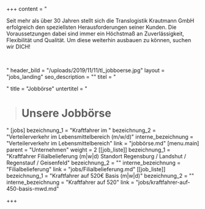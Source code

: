 +++
content = "<p>Seit mehr als über 30 Jahren stellt sich die Translogistik Krautmann GmbH erfolgreich den speziellsten Herausforderungen seiner Kunden. Die Voraussetzungen dabei sind immer ein Höchstmaß an Zuverlässigkeit, Flexibilität und Qualität. Um diese weiterhin ausbauen zu können, suchen wir DICH!</p><p><strong><br></strong></p><p></p><p></p>"
header_bild = "/uploads/2019/11/11/tl_jobboerse.jpg"
layout = "jobs_landing"
seo_description = ""
titel = "<p></p>"
title = "Jobbörse"
untertitel = "<blockquote><h1>Unsere Jobbörse</h1></blockquote>"
[jobs]
bezeichnung_1 = "Kraftfahrer im "
bezeichnung_2 = "Verteilerverkehr im Lebensmittelbereich (m/w/d)"
interne_bezeichnung = "Verteilerverkehr im Lebensmittelbereich"
link = "jobbörse.md"
[menu.main]
parent = "Unternehmen"
weight = 2
[[job_liste]]
bezeichnung_1 = "Kraftfahrer Filialbelieferung (m|w|d) Standort Regensburg / Landshut / Regenstauf / Geisenfeld"
bezeichnung_2 = ""
interne_bezeichnung = "Filialbelieferung"
link = "jobs/Filialbelieferung.md"
[[job_liste]]
bezeichnung_1 = "Kraftfahrer auf 520€ Basis (m|w|d)"
bezeichnung_2 = ""
interne_bezeichnung = "Kraftfahrer auf 520"
link = "jobs/kraftfahrer-auf-450-basis-mwd.md"

+++
